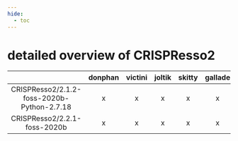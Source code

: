 ```yaml
---
hide:
  - toc
---
```


detailed overview of CRISPResso2
================================

| |donphan|victini|joltik|skitty|gallade|accelgor|swalot|doduo|
| :---: | :---: | :---: | :---: | :---: | :---: | :---: | :---: | :---: |
|CRISPResso2/2.1.2-foss-2020b-Python-2.7.18|x|x|x|x|x|-|x|x|
|CRISPResso2/2.2.1-foss-2020b|x|x|x|x|x|-|x|x|
